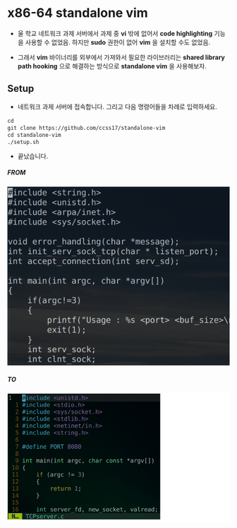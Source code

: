 # x86-64 standalone vim

- 울 학교 네트워크 과제 서버에서 과제 중 **vi** 밖에 없어서 **code highlighting** 기능을 사용할 수 없었음. 하지만 **sudo** 권한이 없어 **vim** 을 설치할 수도 없었음.

- 그래서 **vim** 바이너리를 외부에서 가져와서 필요한 라이브러리는 **shared library path hooking** 으로 해결하는 방식으로 **standalone vim** 을 사용해보자. 

## Setup

- 네트워크 과제 서버에 접속합니다. 그리고 다음 명령어들을 차례로 입력하세요. 

```shell
cd
git clone https://github.com/ccss17/standalone-vim
cd standalone-vim
./setup.sh
```

- 끝났습니다. 

##### FROM 

![alt text](nosyntax.png)

##### TO 

![alt text](syntax.png)
